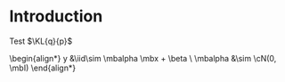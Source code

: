 
# Introduction

Test 
$\KL{q}{p}$

\begin{align*}
y &\iid\sim \mbalpha \mbx + \beta \\
\mbalpha &\sim \cN(0, \mbI)
\end{align*}